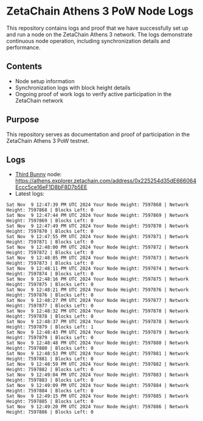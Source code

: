 # ZetaChain Athens 3 PoW Node Logs
This repository contains logs and proof that we have successfully set up and run a node on the ZetaChain Athens 3 network. The logs demonstrate continuous node operation, including synchronization details and performance.

## Contents
- Node setup information
- Synchronization logs with block height details
- Ongoing proof of work logs to verify active participation in the ZetaChain network

## Purpose
This repository serves as documentation and proof of participation in the ZetaChain Athens 3 PoW testnet.

## Logs

- [Third Bunny](https://thirdbunny.xyz/) node: https://athens.explorer.zetachain.com/address/0x225254d35dE666064Eccc5ce16eF1D8bF8D7b5EE
- Latest logs:
```
Sat Nov  9 12:47:39 PM UTC 2024 Your Node Height: 7597868 | Network Height: 7597868 | Blocks Left: 0
Sat Nov  9 12:47:44 PM UTC 2024 Your Node Height: 7597869 | Network Height: 7597869 | Blocks Left: 0
Sat Nov  9 12:47:49 PM UTC 2024 Your Node Height: 7597870 | Network Height: 7597870 | Blocks Left: 0
Sat Nov  9 12:47:55 PM UTC 2024 Your Node Height: 7597871 | Network Height: 7597871 | Blocks Left: 0
Sat Nov  9 12:48:00 PM UTC 2024 Your Node Height: 7597872 | Network Height: 7597872 | Blocks Left: 0
Sat Nov  9 12:48:05 PM UTC 2024 Your Node Height: 7597873 | Network Height: 7597873 | Blocks Left: 0
Sat Nov  9 12:48:11 PM UTC 2024 Your Node Height: 7597874 | Network Height: 7597874 | Blocks Left: 0
Sat Nov  9 12:48:16 PM UTC 2024 Your Node Height: 7597875 | Network Height: 7597875 | Blocks Left: 0
Sat Nov  9 12:48:21 PM UTC 2024 Your Node Height: 7597876 | Network Height: 7597876 | Blocks Left: 0
Sat Nov  9 12:48:27 PM UTC 2024 Your Node Height: 7597877 | Network Height: 7597877 | Blocks Left: 0
Sat Nov  9 12:48:32 PM UTC 2024 Your Node Height: 7597878 | Network Height: 7597878 | Blocks Left: 0
Sat Nov  9 12:48:37 PM UTC 2024 Your Node Height: 7597878 | Network Height: 7597879 | Blocks Left: 1
Sat Nov  9 12:48:43 PM UTC 2024 Your Node Height: 7597879 | Network Height: 7597879 | Blocks Left: 0
Sat Nov  9 12:48:48 PM UTC 2024 Your Node Height: 7597880 | Network Height: 7597880 | Blocks Left: 0
Sat Nov  9 12:48:53 PM UTC 2024 Your Node Height: 7597881 | Network Height: 7597881 | Blocks Left: 0
Sat Nov  9 12:48:59 PM UTC 2024 Your Node Height: 7597882 | Network Height: 7597882 | Blocks Left: 0
Sat Nov  9 12:49:04 PM UTC 2024 Your Node Height: 7597883 | Network Height: 7597883 | Blocks Left: 0
Sat Nov  9 12:49:09 PM UTC 2024 Your Node Height: 7597884 | Network Height: 7597884 | Blocks Left: 0
Sat Nov  9 12:49:15 PM UTC 2024 Your Node Height: 7597885 | Network Height: 7597885 | Blocks Left: 0
Sat Nov  9 12:49:20 PM UTC 2024 Your Node Height: 7597886 | Network Height: 7597886 | Blocks Left: 0
```
